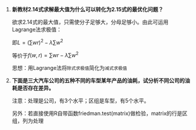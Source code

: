 1. **新教材2.14式求解最大值为什么可以转化为2.15式的最优化问题？**

   欲求2.14式的最大值，只需使分子足够大，分母足够小。由此可运用Lagrange法求极值：
   
   即$L=(\sum wr)^2-\lambda\sum w^2$
   
   等价于$f(w,r)=\sum wr-\lambda\sum w^2$
   
   思想：用Lagrange法将`除式求极值`简化为`减式求极值`

2. **下面是三大汽车公司的五种不同的车型某年产品的油耗，试分析不同公司的油耗是否存在差异。**

   注意：处理是公司，有3个水平；区组是车型，有5个水平。
   
   另外：若直接使用R自带函数friedman.test(matrix)做检验，matrix的行是区组，列为处理
